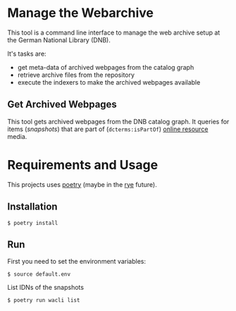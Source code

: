 # Manage the Webarchive

This tool is a command line interface to manage the web archive setup at the German National Library (DNB).

It's tasks are:
- get meta-data of archived webpages from the catalog graph
- retrieve archive files from the repository
- execute the indexers to make the archived webpages available

## Get Archived Webpages

This tool gets archived webpages from the DNB catalog graph.
It queries for items (*snapshots*) that are part of (`dcterms:isPartOf`) [online resource](http://rdaregistry.info/termList/RDACarrierType/1018) media.

# Requirements and Usage

This projects uses [poetry](https://python-poetry.org/) (maybe in the [rye](https://rye.astral.sh/) future).

## Installation

```
$ poetry install
```

## Run

First you need to set the environment variables:

```
$ source default.env
```

List IDNs of the snapshots

```
$ poetry run wacli list
```
